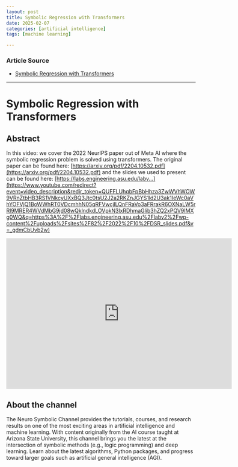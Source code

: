 ```yaml
---
layout: post
title: Symbolic Regression with Transformers
date: 2025-02-07
categories: [artificial intelligence]
tags: [machine learning]

---
```


### Article Source


* [Symbolic Regression with Transformers](https://www.youtube.com/watch?v=_gdmCbUvb2w)

---


# Symbolic Regression with Transformers

## Abstract

In this video: we cover the 2022 NeurIPS paper out of Meta AI where the symbolic regression problem is solved using transformers.   The original paper can be found here: [https://arxiv.org/pdf/2204.10532.pdf](https://arxiv.org/pdf/2204.10532.pdf) and the slides we used to present can be found here: 
[https://labs.engineering.asu.edu/labv...](https://www.youtube.com/redirect?event=video_description&redir_token=QUFFLUhqbFpBbHhza3ZwWVhWOW9VRnZtbHB3RS1VNkcyUXxBQ3Jtc0tsU2J2a2RKZnJGYS1ld2U3ak1IeWc0aVhYOFVjQ1BoWWhRT0VDcmhhN05qRFVwcjlLQnFRaVo3aFRrakR6OXNaLW5rRl9MRER4WVdMbG9jd08wQklndkdLOVpkN3lxRDhmaGlib3hZQ2xPQV9IMXg0WQ&q=https%3A%2F%2Flabs.engineering.asu.edu%2Flabv2%2Fwp-content%2Fuploads%2Fsites%2F82%2F2022%2F10%2FDSR_slides.pdf&v=_gdmCbUvb2w)

<iframe width="600" height="400" src="https://www.youtube.com/embed/_gdmCbUvb2w?si=rJYk_UhbG1nvn94T" title="YouTube video player" frameborder="0" allow="accelerometer; autoplay; clipboard-write; encrypted-media; gyroscope; picture-in-picture; web-share" referrerpolicy="strict-origin-when-cross-origin" allowfullscreen></iframe>


## About the channel
The Neuro Symbolic Channel provides the tutorials, courses, and research results on one of the most exciting areas in artificial intelligence and machine learning.  With content originally from the AI course taught at Arizona State University, this channel brings you the latest at the intersection of symbolic methods (e.g., logic programming) and deep learning.  Learn about the latest algorithms, Python packages, and progress toward larger goals such as artificial general intelligence (AGI).